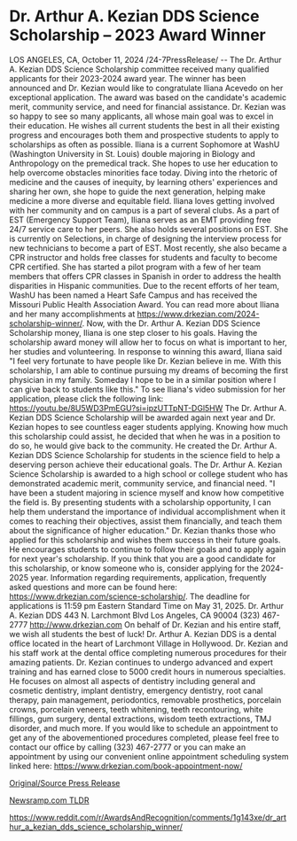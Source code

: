 # Dr. Arthur A. Kezian DDS Science Scholarship – 2023 Award Winner

LOS ANGELES, CA, October 11, 2024 /24-7PressRelease/ -- The Dr. Arthur A. Kezian DDS Science Scholarship committee received many qualified applicants for their 2023-2024 award year. The winner has been announced and Dr. Kezian would like to congratulate Iliana Acevedo on her exceptional application. The award was based on the candidate's academic merit, community service, and need for financial assistance.   Dr. Kezian was so happy to see so many applicants, all whose main goal was to excel in their education. He wishes all current students the best in all their existing progress and encourages both them and prospective students to apply to scholarships as often as possible.   Iliana is a current Sophomore at WashU (Washington University in St. Louis) double majoring in Biology and Anthropology on the premedical track. She hopes to use her education to help overcome obstacles minorities face today. Diving into the rhetoric of medicine and the causes of inequity, by learning others' experiences and sharing her own, she hope to guide the next generation, helping make medicine a more diverse and equitable field.  Iliana loves getting involved with her community and on campus is a part of several clubs. As a part of EST (Emergency Support Team), Iliana serves as an EMT providing free 24/7 service care to her peers. She also holds several positions on EST. She is currently on Selections, in charge of designing the interview process for new technicians to become a part of EST. Most recently, she also became a CPR instructor and holds free classes for students and faculty to become CPR certified. She has started a pilot program with a few of her team members that offers CPR classes in Spanish in order to address the health disparities in Hispanic communities. Due to the recent efforts of her team, WashU has been named a Heart Safe Campus and has received the Missouri Public Health Association Award.  You can read more about Iliana and her many accomplishments at https://www.drkezian.com/2024-scholarship-winner/.   Now, with the Dr. Arthur A. Kezian DDS Science Scholarship money, Iliana is one step closer to his goals. Having the scholarship award money will allow her to focus on what is important to her, her studies and volunteering.  In response to winning this award, Iliana said "I feel very fortunate to have people like Dr. Kezian believe in me. With this scholarship, I am able to continue pursuing my dreams of becoming the first physician in my family. Someday I hope to be in a similar position where I can give back to students like this."  To see Iliana's video submission for her application, please click the following link: https://youtu.be/8U5WD3PmEGU?si=ipzUTTpNT-DGl5HW  The Dr. Arthur A. Kezian DDS Science Scholarship will be awarded again next year and Dr. Kezian hopes to see countless eager students applying. Knowing how much this scholarship could assist, he decided that when he was in a position to do so, he would give back to the community. He created the Dr. Arthur A. Kezian DDS Science Scholarship for students in the science field to help a deserving person achieve their educational goals. The Dr. Arthur A. Kezian Science Scholarship is awarded to a high school or college student who has demonstrated academic merit, community service, and financial need.  "I have been a student majoring in science myself and know how competitive the field is. By presenting students with a scholarship opportunity, I can help them understand the importance of individual accomplishment when it comes to reaching their objectives, assist them financially, and teach them about the significance of higher education."  Dr. Kezian thanks those who applied for this scholarship and wishes them success in their future goals. He encourages students to continue to follow their goals and to apply again for next year's scholarship.  If you think that you are a good candidate for this scholarship, or know someone who is, consider applying for the 2024-2025 year. Information regarding requirements, application, frequently asked questions and more can be found here: https://www.drkezian.com/science-scholarship/. The deadline for applications is 11:59 pm Eastern Standard Time on May 31, 2025.  Dr. Arthur A. Kezian DDS 443 N. Larchmont Blvd Los Angeles, CA 90004 (323) 467-2777 http://www.drkezian.com  On behalf of Dr. Kezian and his entire staff, we wish all students the best of luck!  Dr. Arthur A. Kezian DDS is a dental office located in the heart of Larchmont Village in Hollywood. Dr. Kezian and his staff work at the dental office completing numerous procedures for their amazing patients. Dr. Kezian continues to undergo advanced and expert training and has earned close to 5000 credit hours in numerous specialties. He focuses on almost all aspects of dentistry including general and cosmetic dentistry, implant dentistry, emergency dentistry, root canal therapy, pain management, periodontics, removable prosthetics, porcelain crowns, porcelain veneers, teeth whitening, teeth recontouring, white fillings, gum surgery, dental extractions, wisdom teeth extractions, TMJ disorder, and much more. If you would like to schedule an appointment to get any of the abovementioned procedures completed, please feel free to contact our office by calling (323) 467-2777 or you can make an appointment by using our convenient online appointment scheduling system linked here: https://www.drkezian.com/book-appointment-now/ 

[Original/Source Press Release](https://www.24-7pressrelease.com/press-release/515191/dr-arthur-a-kezian-dds-science-scholarship-2023-award-winner)
                    

[Newsramp.com TLDR](None) 

https://www.reddit.com/r/AwardsAndRecognition/comments/1g143xe/dr_arthur_a_kezian_dds_science_scholarship_winner/